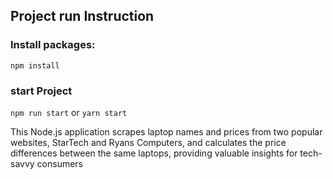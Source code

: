 ## Project run Instruction

### Install packages:
`npm install`

### start Project 
`npm run start` or
`yarn start`


This Node.js application scrapes laptop names and prices from two popular websites, StarTech and Ryans Computers, and calculates the price differences between the same laptops, providing valuable insights for tech-savvy consumers
